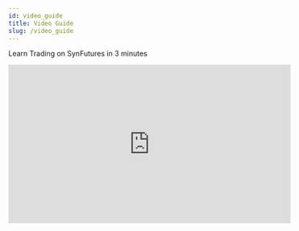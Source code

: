 ```yaml
---
id: video_guide
title: Video Guide
slug: /video_guide
---
```


Learn Trading on SynFutures in 3 minutes

<iframe width="560" height="315" src="https://www.youtube.com/embed/XQiRjZAoiTc" title="YouTube video player" frameborder="0" allow="accelerometer; autoplay; clipboard-write; encrypted-media; gyroscope; picture-in-picture" allowfullscreen></iframe>


